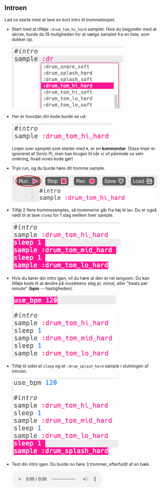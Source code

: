 ## Introen
Lad os starte med at lave en kort intro til trommeloopet.

+ Start med at tilføje `:drum_tom_hi_hard` samplet. Hvis du begynder med at skrive, burde du få muligheden for at vælge samplet fra en liste, som dukker op.

    ![screenshot](images/drum-sample-help.png)

+ Her er hvordan din kode burde se ud:

    ![screenshot](images/drum-intro-1.png)

    Linjen over samplet som starter med `#`, er en __kommentar__. Disse linjer er ignoreret af Sonic Pi, men kan bruges til når vi vil påminde os selv omkring, hvad vores kode gør!

+ Tryk run, og du burde høre dit tromme sample.

    ![screenshot](images/drum-run.png)

+ Tilføj 2 flere trommesamples, så trommerne går fra høj til lav. Du er også nødt til at lave `sleep` for 1 slag mellem hver sample.

    ![screenshot](images/drum-intro-2.png)

+ Hvis du kører din intro igen, vil du høre at den er ret langsom. Du kan tilføje kode til at ændre på musikkens slag pr. minut, eller "beats per minute" (__bpm__ -- hastigheden).

    ![screenshot](images/drum-bpm.png)

+ Tilføj til sidst et `sleep` og et `:drum_splash_hard` sample i slutningen af introen.

    ![screenshot](images/drum-intro-splash.png)

+ Test din intro igen. Du burde nu høre 3 trommer, efterfuldt af en bæk.

    <div id="audio-preview" class="pdf-hidden">
    <audio controls preload>
      <source src="resources/drums-intro.mp3" type="audio/mpeg">
    Din browser understøtter ikke <code>audio</code> elementet.
    </audio>
    </div>
